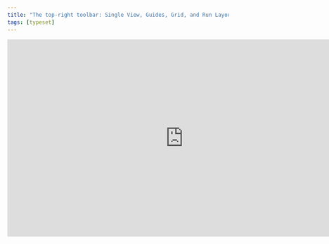 ```yaml
---
title: "The top-right toolbar: Single View, Guides, Grid, and Run Layout"
tags: [typeset]
---
```

 
<html><body><section data-type="chapter" class="hsecchapter" data-hederis-type="hsecchapter" id="typeset-view-toolbar" data-pi-attrs="id: typeset-view-toolbar; data-tags: typeset;" role="doc-chapter" data-tags="typeset" data-author-name=" " data-book-title=" " title="The top-right toolbar: Single View, Guides, Grid, and Run Layout"><iframe width="800" height="450" src="https://www.youtube.com/embed/uJFdCjW8Rl8" frameborder="0" allow="accelerometer;" encrypted-media="" gyroscope="" picture-in-picture="" allowfullscreen=""/><p data-embedded-html="true">INTENTIONALLY BLANK</p><p class="hblkp" data-hederis-type="hblkp" id="pkTNbRPfh">At the top right of the previewer, you should see three rows of buttons. At the top are your standard page navigation buttons, to take you back to the Dashboard, to your Settings options, and the book info editor.</p><img data-hederis-type="hblkimg" class="hblkimg" id="pXJd717eX" src="/images/righttoolbar.png" data-img-src="/images/righttoolbar.png"/><p class="hblkp" data-hederis-type="hblkp" id="pshF3eJfF">Just below that, you have three buttons:</p><ol class="hwprnumlist" data-hederis-type="hwprnumlist" id="pnpJJrczI"><li class="hblkoli" data-hederis-type="hblkoli" id="liVklIntS1"><p class="hblkoli" data-hederis-type="hblklip" id="piehFL9qI">Single View: This doesn&#8217;t do much right now, but soon it will allow you toggle between viewing your pages as spreads or as single pages.</p></li><li class="hblkoli" data-hederis-type="hblkoli" id="lisb4UCKlW"><p class="hblkoli" data-hederis-type="hblklip" id="p9MYeEn0q">Guides: This button toggles your page guides on and off. This guides highlight the different margin areas and the page content area, so that you can see how everything lines up.</p></li><li class="hblkoli" data-hederis-type="hblkoli" id="liZ7uLdaid"><p class="hblkoli" data-hederis-type="hblklip" id="p8ZtKYT1P">Grid: This toggles on and off your baseline grid, which is determined by your line-height setting in the General Page Design menu. When you turn this on, you&#8217;ll see a grid of horizontal lines on all your pages, so that you can adjust your text margins and padding as needed to ensure it all lines up with the baseline grid. See &#8220;<a href="{% link _docs/baseline-grid.md %}" class="hspana" data-hederis-type="hspana" id="pGABYvKPb">Working with the Baseline Grid</a>&#8221; for more info.</p></li></ol><p class="hblkp" data-hederis-type="hblkp" id="pbdZkFewW">Below your view options, you&#8217;ll see the current page count for your book, and the Run Layout button. The Run Layout button will become your best &#8220;frenemy&#8221; as you use the app, and is how you reflow your content through your pages after you update the design.</p><p class="hblkp" data-hederis-type="hblkp" id="pcc087zQ2">Most design changes will automatically reflow your content (unless your chapters are locked, of course). However, there are a handful of design options that require you to manually click the run Layout button in order to see them. For example, changes to your Page Templates, or when you&#8217;re limiting your changes to a subset of elements (like &#8220;Only this plain text paragraph&#8221;).</p></section></body></html>

